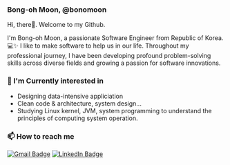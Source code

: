 ### Bong-oh Moon, @bonomoon
<!--
**bonomoon/bonomoon** is a ✨ _special_ ✨ repository because its `README.md` (this file) appears on your GitHub profile.

Here are some ideas to get you started:

- 🔭 I’m currently working on ...
- 🌱 I’m currently learning ...
- 👯 I’m looking to collaborate on ...
- 🤔 I’m looking for help with ...
- 💬 Ask me about ...
- 📫 How to reach me: ...
- 😄 Pronouns: ...
- ⚡ Fun fact: ...
-->

 Hi, there👋. Welcome to my Github.
 
 I'm Bong-oh Moon, a passionate Software Engineer from Republic of Korea. 💻✨ I like to make software to help us in our life. Throughout my professional journey, I have been developing profound problem-solving skills across diverse fields and growing a passion for software innovations.

### 🔭 I'm Currently interested in

- Designing data-intensive appliciation
- Clean code & architecture, system design...
- Studying Linux kernel, JVM, system programming to understand the principles of computing system operation.

### 📫 How to reach me
[![Gmail Badge](https://img.shields.io/badge/Gmail-d14836?style=for-the-badge&logo=Gmail&logoColor=white&link=mailto:bongohmoon@gmail.com)](mailto:bongohmoon@gmail.com)
[![LinkedIn Badge](https://img.shields.io/badge/LinkedIn-0077B5?style=for-the-badge&logo=linkedin&logoColor=white)](https://www.linkedin.com/in/bong-oh-moon/)
